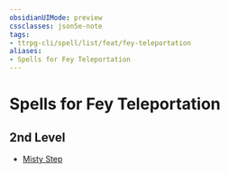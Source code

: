 ```yaml
---
obsidianUIMode: preview
cssclasses: json5e-note
tags:
- ttrpg-cli/spell/list/feat/fey-teleportation
aliases:
- Spells for Fey Teleportation
---
```

# Spells for Fey Teleportation

## 2nd Level

- [Misty Step](/3-Mechanics/CLI/Compendium/spells/misty-step.md "PHB")